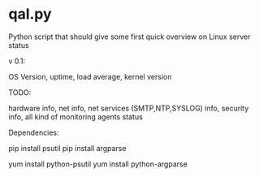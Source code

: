 # qal.py

Python script that should give some first quick overview on Linux server status

v 0.1: 

OS Version, uptime, load average, kernel version

TODO:

hardware info, net info, net services (SMTP,NTP,SYSLOG) info, security info, all kind of monitoring agents status

Dependencies:

pip install psutil
pip install argparse

yum install python-psutil
yum install python-argparse


